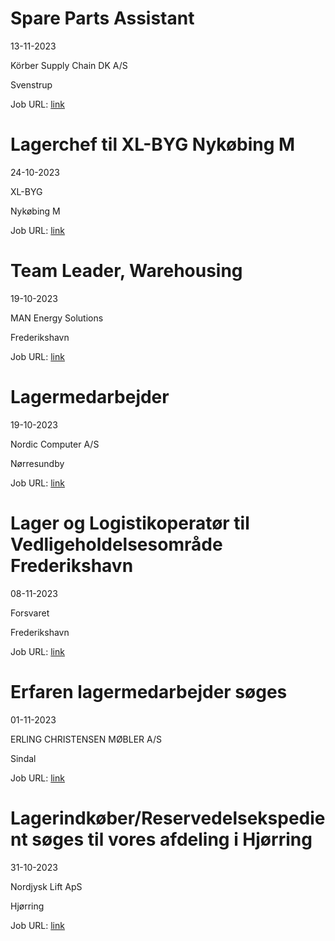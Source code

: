 # Spare Parts Assistant
13-11-2023

Körber Supply Chain DK A/S

Svenstrup

Job URL: [link](https://jobs.koerber.com/supplychain/job/Svenstrup-Spare-Parts-Assistant/1005388301/)


# Lagerchef til XL-BYG Nykøbing M
24-10-2023

XL-BYG

Nykøbing M

Job URL: [link](https://app.elvium.com/da/positions/23536/job_posting?referer_host=www.jobindex.dk)


# Team Leader, Warehousing
19-10-2023

MAN Energy Solutions

Frederikshavn

Job URL: [link](https://candidate.hr-manager.net/ApplicationInit.aspx?cid=1877&ProjectId=144919&DepartmentId=18956&MediaId=4619)


# Lagermedarbejder
19-10-2023

Nordic Computer A/S

Nørresundby

Job URL: [link](https://www.jobindex.dk/jobannonce/493806/lagermedarbejder)


# Lager og Logistikoperatør til Vedligeholdelsesområde Frederikshavn
08-11-2023

Forsvaret

Frederikshavn

Job URL: [link](https://karriere.forsvaret.dk/job/opslag/?vacantPositionId=186983&mediaId=4681)


# Erfaren lagermedarbejder søges
01-11-2023

ERLING CHRISTENSEN MØBLER A/S

Sindal

Job URL: [link](https://www.jobindex.dk/jobannonce/r12045034/erfaren-lagermedarbejder-soeges)


# Lagerindkøber/Reservedelsekspedient søges til vores afdeling i Hjørring
31-10-2023

Nordjysk Lift ApS

Hjørring

Job URL: [link](https://www.jobindex.dk/jobannonce/r12041891/lagerindkoeber-reservedelsekspedient-soeges-til-vores-afdeling-i-hjoerring)



